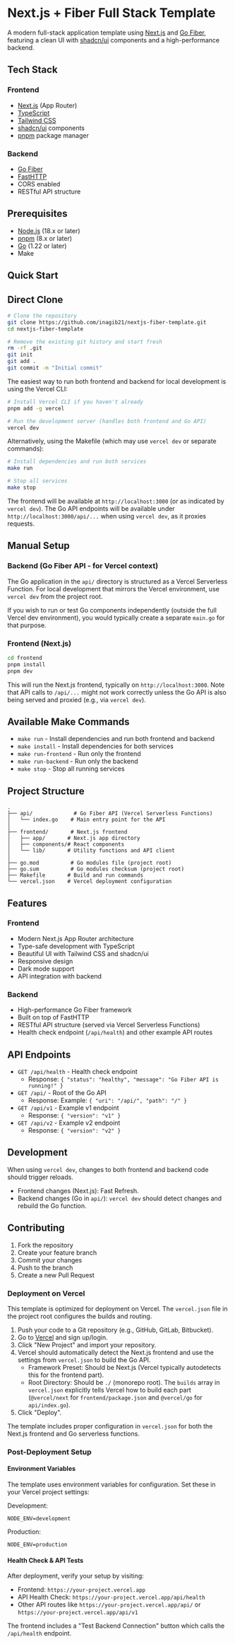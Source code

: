 # Next.js + Fiber Full Stack Template

A modern full-stack application template using [Next.js](https://nextjs.org) and [Go Fiber](https://gofiber.io), featuring a clean UI with [shadcn/ui](https://ui.shadcn.com) components and a high-performance backend.

## Tech Stack

### Frontend
- [Next.js](https://nextjs.org) (App Router)
- [TypeScript](https://www.typescriptlang.org)
- [Tailwind CSS](https://tailwindcss.com)
- [shadcn/ui](https://ui.shadcn.com) components
- [pnpm](https://pnpm.io) package manager

### Backend
- [Go Fiber](https://gofiber.io)
- [FastHTTP](https://github.com/valyala/fasthttp)
- CORS enabled
- RESTful API structure

## Prerequisites

- [Node.js](https://nodejs.org) (18.x or later)
- [pnpm](https://pnpm.io) (8.x or later)
- [Go](https://go.dev) (1.22 or later)
- Make

## Quick Start
## Direct Clone
```bash
# Clone the repository
git clone https://github.com/inagib21/nextjs-fiber-template.git
cd nextjs-fiber-template

# Remove the existing git history and start fresh
rm -rf .git
git init
git add .
git commit -m "Initial commit"
```

The easiest way to run both frontend and backend for local development is using the Vercel CLI:

```bash
# Install Vercel CLI if you haven't already
pnpm add -g vercel

# Run the development server (handles both frontend and Go API)
vercel dev
```

Alternatively, using the Makefile (which may use `vercel dev` or separate commands):
```bash
# Install dependencies and run both services
make run

# Stop all services
make stop
```

The frontend will be available at `http://localhost:3000` (or as indicated by `vercel dev`).
The Go API endpoints will be available under `http://localhost:3000/api/...` when using `vercel dev`, as it proxies requests.

## Manual Setup

### Backend (Go Fiber API - for Vercel context)
The Go application in the `api/` directory is structured as a Vercel Serverless Function. For local development that mirrors the Vercel environment, use `vercel dev` from the project root.

If you wish to run or test Go components independently (outside the full Vercel dev environment), you would typically create a separate `main.go` for that purpose.

### Frontend (Next.js)

```bash
cd frontend
pnpm install
pnpm dev
```
This will run the Next.js frontend, typically on `http://localhost:3000`. Note that API calls to `/api/...` might not work correctly unless the Go API is also being served and proxied (e.g., via `vercel dev`).

## Available Make Commands

- `make run` - Install dependencies and run both frontend and backend
- `make install` - Install dependencies for both services
- `make run-frontend` - Run only the frontend
- `make run-backend` - Run only the backend
- `make stop` - Stop all running services

## Project Structure

```
.
├── api/             # Go Fiber API (Vercel Serverless Functions)
│   └── index.go    # Main entry point for the API
│
├── frontend/       # Next.js frontend
│   ├── app/       # Next.js app directory
│   ├── components/# React components
│   └── lib/       # Utility functions and API client
│
├── go.mod          # Go modules file (project root)
├── go.sum          # Go modules checksum (project root)
├── Makefile       # Build and run commands
└── vercel.json    # Vercel deployment configuration
```

## Features

### Frontend
- Modern Next.js App Router architecture
- Type-safe development with TypeScript
- Beautiful UI with Tailwind CSS and shadcn/ui
- Responsive design
- Dark mode support
- API integration with backend

### Backend
- High-performance Go Fiber framework
- Built on top of FastHTTP
- RESTful API structure (served via Vercel Serverless Functions)
- Health check endpoint (`/api/health`) and other example API routes

## API Endpoints

- `GET /api/health` - Health check endpoint
  - Response: `{ "status": "healthy", "message": "Go Fiber API is running!" }`
- `GET /api/` - Root of the Go API
  - Response: Example: `{ "uri": "/api/", "path": "/" }`
- `GET /api/v1` - Example v1 endpoint
  - Response: `{ "version": "v1" }`
- `GET /api/v2` - Example v2 endpoint
  - Response: `{ "version": "v2" }`

## Development
When using `vercel dev`, changes to both frontend and backend code should trigger reloads.
- Frontend changes (Next.js): Fast Refresh.
- Backend changes (Go in `api/`): `vercel dev` should detect changes and rebuild the Go function.

## Contributing

1. Fork the repository
2. Create your feature branch
3. Commit your changes
4. Push to the branch
5. Create a new Pull Request


### Deployment on Vercel
This template is optimized for deployment on Vercel. The `vercel.json` file in the project root configures the builds and routing.

1. Push your code to a Git repository (e.g., GitHub, GitLab, Bitbucket).
2. Go to [Vercel](https://vercel.com) and sign up/login.
3. Click "New Project" and import your repository.
4. Vercel should automatically detect the Next.js frontend and use the settings from `vercel.json` to build the Go API.
   - Framework Preset: Should be Next.js (Vercel typically autodetects this for the frontend part).
   - Root Directory: Should be `./` (monorepo root).
   The `builds` array in `vercel.json` explicitly tells Vercel how to build each part (`@vercel/next` for `frontend/package.json` and `@vercel/go` for `api/index.go`).
5. Click "Deploy".

The template includes proper configuration in `vercel.json` for both the Next.js frontend and Go serverless functions.

### Post-Deployment Setup

#### Environment Variables
The template uses environment variables for configuration. Set these in your Vercel project settings:

Development:
```env
NODE_ENV=development
```

Production:
```env
NODE_ENV=production
```

#### Health Check & API Tests
After deployment, verify your setup by visiting:
- Frontend: `https://your-project.vercel.app`
- API Health Check: `https://your-project.vercel.app/api/health`
- Other API routes like `https://your-project.vercel.app/api/` or `https://your-project.vercel.app/api/v1`

The frontend includes a "Test Backend Connection" button which calls the `/api/health` endpoint. 